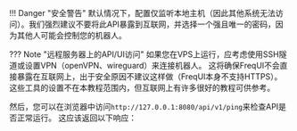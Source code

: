 !!! Danger "安全警告"
    默认情况下，配置仅监听本地主机（因此其他系统无法访问）。我们强烈建议不要将此API暴露到互联网，并选择一个强且唯一的密码，因为其他人可能会控制您的机器人。

??? Note "远程服务器上的API/UI访问"
    如果您在VPS上运行，应考虑使用SSH隧道或设置VPN（openVPN、wireguard）来连接机器人。
    这将确保FreqUI不会直接暴露在互联网上，出于安全原因不建议这样做（FreqUI本身不支持HTTPS）。
    这些工具的设置不在本教程范围内，但互联网上有许多很好的教程可供参考。

然后，您可以在浏览器中访问`http://127.0.0.1:8080/api/v1/ping`来检查API是否正常运行。
这应该返回以下响应：